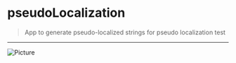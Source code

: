 # pseudoLocalization
> App to generate pseudo-localized strings for pseudo localization test

<hr>

![Picture](https://firebasestorage.googleapis.com/v0/b/gonature-a4df6.appspot.com/o/portfolio-markup%2Fpseudo-localization-w.jpg?alt=media&token=9ea3d04a-98eb-4e09-9df0-093e60309483)
